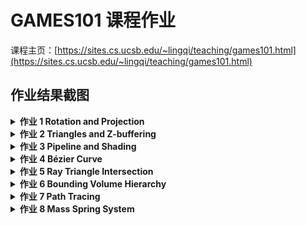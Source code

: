 # GAMES101 课程作业

课程主页：[https://sites.cs.ucsb.edu/~lingqi/teaching/games101.html](https://sites.cs.ucsb.edu/~lingqi/teaching/games101.html)

## 作业结果截图

<details>
    <summary><strong>作业 1 Rotation and Projection</strong></summary>
    <table><tr>
        <td>
    		<img src="Image/hw1/hw1_0.png" border=0>
        </td>
    </tr></table>
</details>

<details>
    <summary><strong>作业 2 Triangles and Z-buffering</strong></summary>
    <table><tr>
		<td>
            <img src="Image/hw2/rasterizer.png" border=0>
            <p style="display: block; text-align: center; color: #969696;padding: 10px;">光栅化</p>
        </td>
		<td>
            <img src="Image/hw2/rasterizer_ssaa.png" border=0>
            <p style="display: block; text-align: center; color: #969696;padding: 10px;">超采样抗锯齿</p>
        </td>
	</tr></table>
</details>

<details>
    <summary><strong>作业 3 Pipeline and Shading</strong></summary>
    <table><tr>
        <td>
    		<img src="Image/hw3/normal.png" border=0>
            <p style="display: block; text-align: center; color: #969696;padding: 10px;">normal</p>
        </td>
        <td>
    		<img src="Image/hw3/phong.png" border=0>
            <p style="display: block; text-align: center; color: #969696;padding: 10px;">phong</p>
        </td>
        <td>
    		<img src="Image/hw3/texture.png" border=0>
            <p style="display: block; text-align: center; color: #969696;padding: 10px;">texture</p>
        </td>
        <td>
    		<img src="Image/hw3/bump.png" border=0>
            <p style="display: block; text-align: center; color: #969696;padding: 10px;">bump</p>
        </td>
        <td>
    		<img src="Image/hw3/displacement.png" border=0>
            <p style="display: block; text-align: center; color: #969696;padding: 10px;">displacement</p>
        </td>
    </tr></table>
</details>

<details>
    <summary><strong>作业 4 Bézier Curve</strong></summary>
    <table><tr>
        <td>
    		<img src="Image/hw4/bezier_green.png" border=0>
        </td>
        <td>
    		<img src="Image/hw4/bezier_yellow.png" border=0>
        </td>
    </tr></table>
</details>

<details>
    <summary><strong>作业 5 Ray Triangle Intersection</strong></summary>
    <table><tr>
        <td>
    		<img src="Image/hw5/binary.png" border=0>
        </td>
    </tr></table>
</details>

<details>
    <summary><strong>作业 6 Bounding Volume Hierarchy</strong></summary>
    <table><tr>
        <td>
    		<img src="Image/hw6/binary.png" border=0>
        </td>
    </tr></table>
</details>

<details>
    <summary><strong>作业 7 Path Tracing</strong></summary>
    <table><tr>
        <td>
            <img src="Image/hw7/binary.png" border=0>
            <p style="display: block; text-align: center; color: #969696;padding: 10px;">spp=2048</p>
        </td>
    </tr></table>
</details>

<details>
    <summary><strong>作业 8 Mass Spring System</strong></summary>
    <table><tr>
        <td>
            <img src="Image/hw8/screenshot.png" border=0>
        </td>
    </tr></table>
</details>

